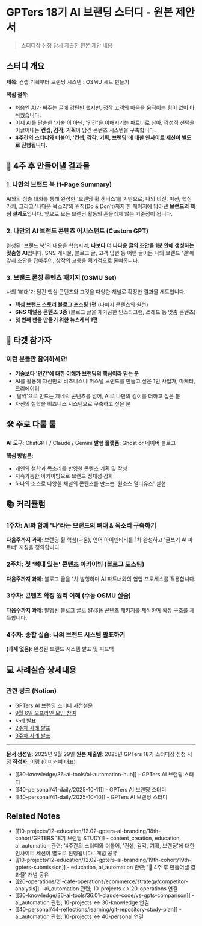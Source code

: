 # GPTers 18기 AI 브랜딩 스터디 - 원본 제안서

> 스터디장 신청 당시 제출한 원본 제안 내용

## 스터디 개요

**제목**: 컨셉 기획부터 브랜딩 시스템 : OSMU 세트 만들기

**핵심 철학**:
- 처음엔 AI가 써주는 글에 감탄만 했지만, 정작 고객의 마음을 움직이는 힘이 없어 아쉬웠습니다.
- 이제 AI를 단순한 '기술'이 아닌, '인간'을 이해시키는 파트너로 삼아, 감성적 선택을 이끌어내는 **컨셉, 감각, 기획**이 담긴 콘텐츠 시스템을 구축합니다.
- **4주간의 스터디와 더불어, '컨셉, 감각, 기획, 브랜딩'에 대한 인사이트 세션이 별도로 진행됩니다.**

## 🚀 4주 후 만들어낼 결과물

### 1. 나만의 브랜드 북 (1-Page Summary)
AI와의 심층 대화를 통해 완성한 '브랜딩 휠 캔버스'를 기반으로, 나의 비전, 미션, 핵심 가치, 그리고 '나다운 목소리'의 원칙(Do & Don't)까지 한 페이지에 담아낸 **브랜드의 핵심 설계도**입니다. 앞으로 모든 브랜딩 활동의 흔들리지 않는 기준점이 됩니다.

### 2. 나만의 AI 브랜드 콘텐츠 어시스턴트 (Custom GPT)
완성된 '브랜드 북'의 내용을 학습시켜, **나보다 더 나다운 글의 초안을 1분 안에 생성하는 맞춤형 AI**입니다. SNS 게시물, 블로그 글, 고객 답변 등 어떤 글이든 나의 브랜드 '결'에 맞춰 초안을 잡아주어, 창작의 고통을 획기적으로 줄여줍니다.

### 3. 브랜드 론칭 콘텐츠 패키지 (OSMU Set)
나의 '뼈대'가 담긴 핵심 콘텐츠와 그것을 다양한 채널로 확장한 결과물 세트입니다.
- **핵심 브랜드 스토리 블로그 포스팅 1편** (나머지 콘텐츠의 원천)
- **SNS 채널용 콘텐츠 3종** (블로그 글을 재가공한 인스타그램, 쓰레드 등 맞춤 콘텐츠)
- **첫 번째 팬을 만들기 위한 뉴스레터 1편**

## 🎯 타겟 참가자

### 이런 분들만 참여하세요!
- **기술보다 '인간'에 대한 이해가 브랜딩의 핵심이라 믿는 분**
- AI를 활용해 자신만의 비즈니스나 퍼스널 브랜드를 만들고 싶은 1인 사업가, 마케터, 크리에이터
- '딸깍'으로 만드는 제네릭 콘텐츠를 넘어, AI로 나만의 깊이를 더하고 싶은 분
- 자신의 철학을 비즈니스 시스템으로 구축하고 싶은 분

## 🛠️ 주로 다룰 툴

**AI 도구**: ChatGPT / Claude / Gemini
**발행 플랫폼**: Ghost or 네이버 블로그

**핵심 방법론**:
- 개인의 철학과 목소리를 반영한 콘텐츠 기획 및 작성
- 지속가능한 아카이빙으로 브랜드 정체성 강화
- 하나의 소스로 다양한 채널의 콘텐츠를 만드는 '원소스 멀티유즈' 실현

## 📚 커리큘럼

### 1주차: AI와 함께 '나'라는 브랜드의 뼈대 & 목소리 구축하기
**다음주까지 과제**: 브랜딩 휠 핵심(다움), 언어 아이덴티티를 1차 완성하고 '글쓰기 AI 파트너' 지침을 정의합니다.

### 2주차: 첫 '뼈대 있는' 콘텐츠 아카이빙 (블로그 포스팅)
**다음주까지 과제**: 블로그 글을 1차 발행하며 AI 파트너와의 협업 프로세스를 적용합니다.

### 3주차: 콘텐츠 확장 원리 이해 (수동 OSMU 실습)
**다음주까지 과제**: 발행된 블로그 글로 SNS용 콘텐츠 패키지를 제작하며 확장 구조를 체득합니다.

### 4주차: 종합 실습: 나의 브랜드 시스템 발표하기
**(과제 없음)**: 완성된 브랜드 시스템 발표 및 피드백

## 💻 사례실습 상세내용

### 관련 링크 (Notion)
- [GPTers AI 브랜딩 스터디 사전설문](https://www.notion.so/261d0f53623d81b3a8b4f16fb9a777b6?pvs=21)
- [9월 6일 오프라인 모임 참여](https://www.notion.so/263d0f53623d80f0b4ccdc2324cf702e?pvs=21)
- [사례 발표](https://www.notion.so/260d0f53623d807b945fd1f8282aa75d?pvs=21)
- [2주차 사례 발표](https://www.notion.so/2-269d0f53623d80b18c95f61f6d29fd2e?pvs=21)
- [3주차 사례 발표](https://www.notion.so/3-26ad0f53623d80d5a52fe3db9cb9eb89?pvs=21)

---

**문서 생성일**: 2025년 9월 29일
**원본 제출일**: 2025년 GPTers 18기 스터디장 신청 시점
**작성자**: 이림 (이미커피 대표)

- [[30-knowledge/36-ai-tools/ai-automation-hub]] - GPTers AI 브랜딩 스터디
- [[40-personal/41-daily/2025-10-11]] - GPTers AI 브랜딩 스터디
- [[40-personal/41-daily/2025-10-10]] - GPTers AI 브랜딩 스터디

## Related Notes

- [[10-projects/12-education/12.02-gpters-ai-branding/18th-cohort/GPTERS 18기 브랜딩 STUDY]] - content_creation, education, ai_automation 관련; '4주간의 스터디와 더불어, '컨셉, 감각, 기획, 브랜딩'에 대한 인사이트 세션이 별도로 진행됩니다.' 개념 공유
- [[10-projects/12-education/12.02-gpters-ai-branding/19th-cohort/19th-gpters-submission]] - education, ai_automation 관련; '🚀 4주 후 만들어낼 결과물' 개념 공유
- [[20-operations/21-cafe-operations/ecommerce/strategy/competitor-analysis]] - ai_automation 관련; 10-projects ↔ 20-operations 연결
- [[30-knowledge/36-ai-tools/36.01-claude-code/vs-gpts-comparison]] - ai_automation 관련; 10-projects ↔ 30-knowledge 연결
- [[40-personal/44-reflections/learning/git-repository-study-plan]] - ai_automation 관련; 10-projects ↔ 40-personal 연결
